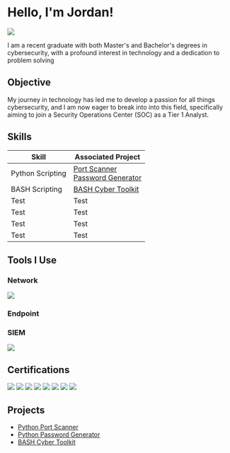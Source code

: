 # Hello, I'm Jordan!
<a href="/linkedin.com/in/jmorg04"><img src="https://img.shields.io/badge/-LinkedIn-0072b1?&style=for-the-badge&logo=linkedin&logoColor=white" /></a>

I am a recent graduate with both Master's and Bachelor's degrees in cybersecurity, with a profound interest in technology and a dedication to problem solving

## Objective
My journey in technology has led me to develop a passion for all things cybersecurity, and I am now eager to break into into this field, specifically aiming to join a Security Operations Center (SOC) as a Tier 1 Analyst.

## Skills

| Skill                                         | Associated Project         |
|-----------------------------------------------|----------------------------|
| Python Scripting                 | <a href="https://github.com/JoMorg2004/Simple-Python-Port-Scanner">Port Scanner</a> <br><a href="https://github.com/JoMorg2004/Python-Password-Gen">Password Generator</a>|
| BASH Scripting                   | <a href="https://github.com/JoMorg2004/Bash-Cyber-Toolkit/tree/main"> BASH Cyber Toolkit </a> |
| Test                 | Test |
| Test                 | Test |
| Test                 | Test |
| Test                 | Test |

## Tools I Use


### Network
<div>
    <img src="https://img.shields.io/badge/-Wireshark-1679A7?&style=for-the-badge&logo=Wireshark&logoColor=white" />
</div>

### Endpoint
<div>
   
</div>

### SIEM
<div>

<img src="https://img.shields.io/badge/-Splunk-000000?&style=for-the-badge&logo=Splunk&logoColor=white" />
   
</div>

## Certifications

<div>
<img src="https://img.shields.io/badge/-Security%2B-FF0000?&style=for-the-badge&logo=CompTIA&logoColor=white" />
<img src="https://img.shields.io/badge/-Network%2B-FF0000?&style=for-the-badge&logo=CompTIA&logoColor=white" />
<img src="https://img.shields.io/badge/-CySa%2B-FF0000?&style=for-the-badge&logo=CompTIA&logoColor=white" />
<img src="https://img.shields.io/badge/-PenTest%2B-FF0000?&style=for-the-badge&logo=CompTIA&logoColor=white" />
<img src="https://img.shields.io/badge/-Project%2B-FF0000?&style=for-the-badge&logo=CompTIA&logoColor=white" />
<img src="https://img.shields.io/badge/-ITIL v4-0000FF?&style=for-the-badge&logo=Axelos&logoColor=white" />
<img src="https://img.shields.io/badge/-SSCP-355E3B?&style=for-the-badge&logo=ISC2&logoColor=white" />
<img src="https://img.shields.io/badge/-Google IT Support Professional -0000FF?&style=for-the-badge&logo=Coursera&logoColor=white" />







</div>

## Projects 
- <a href="https://github.com/JoMorg2004/Simple-Python-Port-Scanner">Python Port Scanner</a>
- <a href="https://github.com/JoMorg2004/Python-Password-Gen">Python Password Generator</a>
- <a href="https://github.com/JoMorg2004/Bash-Cyber-Toolkit/tree/main"> BASH Cyber Toolkit </a>
